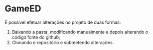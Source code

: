 # GameED

É possível efetuar alterações no projeto de duas formas:
  1. Baixando a pasta, modificando manualmente e depois alterando o código fonte do github;
  2. Clonando e repositório e submetendo alterações.
